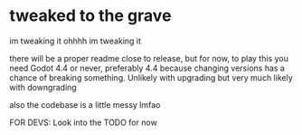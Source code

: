 # tweaked to the grave
 im tweaking it ohhhh im tweaking it

there will be a proper readme close to release, but for now, to play this you need Godot 4.4 or never, preferably 4.4 because changing versions has a chance of breaking something. Unlikely with upgrading but very much likely with downgrading

also the codebase is a little messy lmfao

FOR DEVS:
Look into the TODO for now
